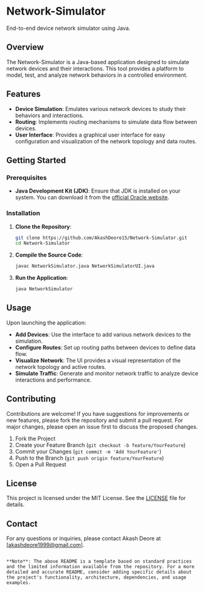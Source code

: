 # Network-Simulator

End-to-end device network simulator using Java.

## Overview

The Network-Simulator is a Java-based application designed to simulate network devices and their interactions. This tool provides a platform to model, test, and analyze network behaviors in a controlled environment.

## Features

- **Device Simulation**: Emulates various network devices to study their behaviors and interactions.
- **Routing**: Implements routing mechanisms to simulate data flow between devices.
- **User Interface**: Provides a graphical user interface for easy configuration and visualization of the network topology and data routes.

## Getting Started

### Prerequisites

- **Java Development Kit (JDK)**: Ensure that JDK is installed on your system. You can download it from the [official Oracle website](https://www.oracle.com/java/technologies/javase-downloads.html).

### Installation

1. **Clone the Repository**:
   ```bash
   git clone https://github.com/AkashDeore15/Network-Simulator.git
   cd Network-Simulator
   ```

2. **Compile the Source Code**:
   ```bash
   javac NetworkSimulator.java NetworkSimulatorUI.java
   ```

3. **Run the Application**:
   ```bash
   java NetworkSimulator
   ```

## Usage

Upon launching the application:

- **Add Devices**: Use the interface to add various network devices to the simulation.
- **Configure Routes**: Set up routing paths between devices to define data flow.
- **Visualize Network**: The UI provides a visual representation of the network topology and active routes.
- **Simulate Traffic**: Generate and monitor network traffic to analyze device interactions and performance.

## Contributing

Contributions are welcome! If you have suggestions for improvements or new features, please fork the repository and submit a pull request. For major changes, please open an issue first to discuss the proposed changes.

1. Fork the Project
2. Create your Feature Branch (`git checkout -b feature/YourFeature`)
3. Commit your Changes (`git commit -m 'Add YourFeature'`)
4. Push to the Branch (`git push origin feature/YourFeature`)
5. Open a Pull Request

## License

This project is licensed under the MIT License. See the [LICENSE](LICENSE) file for details.

## Contact

For any questions or inquiries, please contact Akash Deore at [akashdeore1999@gmail.com].

```

**Note**: The above README is a template based on standard practices and the limited information available from the repository. For a more detailed and accurate README, consider adding specific details about the project's functionality, architecture, dependencies, and usage examples. 
